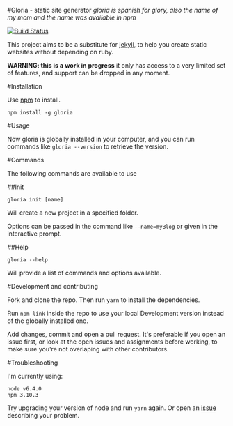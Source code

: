 #Gloria - static site generator
*gloria is spanish for glory, also the name of my mom and the name was available in npm*

[![Build Status](https://travis-ci.org/dvidsilva/gloria.svg?branch=master)](https://travis-ci.org/dvidsilva/gloria)

This project aims to be a substitute for
[jekyll](https://jekyllrb.com/), to help you
create static websites without depending on ruby.

**WARNING: this is a work in progress** it only has
access to a very limited set of features, and support can be
dropped in any moment.

#Installation

Use [npm](https://www.npmjs.com) to install.

```
npm install -g gloria
```

#Usage

Now gloria is globally installed in your computer, and you can run commands
like `gloria --version` to retrieve the version.

#Commands

The following commands are available to use

##Init

`gloria init [name]`

Will create a new project in a specified folder.

Options can be passed in the command like `--name=myBlog` or given in the interactive prompt.

##Help

`gloria --help`

Will provide a list of commands and options available.


#Development and contributing

Fork and clone the repo. Then run `yarn` to install the
dependencies.

Run `npm link` inside the repo to use your local Development
version instead of the globally installed one.

Add changes, commit and open a pull request. It's preferable if
you open an issue first, or look at the open issues and assignments
before working, to make sure you're not overlaping with other contributors.

#Troubleshooting

I'm currently using:

```
node v6.4.0
npm 3.10.3
```

Try upgrading your version of node and run `yarn` again. Or open
an [issue](https://github.com/dvidsilva/gloria/issues) describing your problem.
